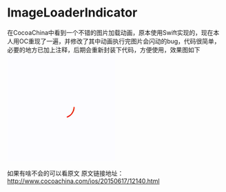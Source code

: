 # ImageLoaderIndicator
在CocoaChina中看到一个不错的图片加载动画，原本使用Swift实现的，现在本人用OC重现了一遍，并修改了其中动画执行完图片会闪动的bug，代码很简单，必要的地方已加上注释，后期会重新封装下代码，方便使用，效果图如下
![image](https://github.com/Hogantry/ImageLoaderIndicator/blob/master/screenshot/1434093663168880.gif)

如果有啥不会的可以看原文
原文链接地址：http://www.cocoachina.com/ios/20150617/12140.html
